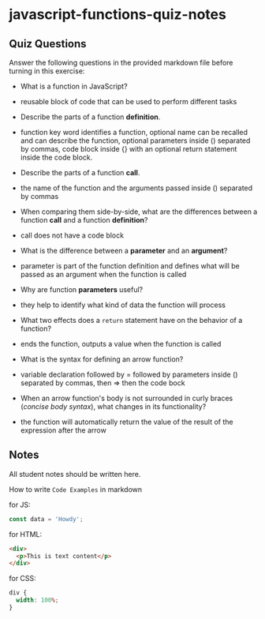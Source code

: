 # javascript-functions-quiz-notes

## Quiz Questions

Answer the following questions in the provided markdown file before turning in this exercise:

- What is a function in JavaScript?

- reusable block of code that can be used to perform different tasks

- Describe the parts of a function **definition**.

- function key word identifies a function, optional name can be recalled and can describe the function, optional parameters inside () separated by commas, code block inside {} with an optional return statement inside the code block.

- Describe the parts of a function **call**.

- the name of the function and the arguments passed inside () separated by commas

- When comparing them side-by-side, what are the differences between a function **call** and a function **definition**?

- call does not have a code block

- What is the difference between a **parameter** and an **argument**?

- parameter is part of the function definition and defines what will be passed as an argument when the function is called

- Why are function **parameters** useful?

- they help to identify what kind of data the function will process

- What two effects does a `return` statement have on the behavior of a function?

- ends the function, outputs a value when the function is called

- What is the syntax for defining an arrow function?

- variable declaration followed by = followed by parameters inside () separated by commas, then => then the code bock

- When an arrow function's body is not surrounded in curly braces (_concise body syntax_), what changes in its functionality?

- the function will automatically return the value of the result of the expression after the arrow

## Notes

All student notes should be written here.

How to write `Code Examples` in markdown

for JS:

```javascript
const data = 'Howdy';
```

for HTML:

```html
<div>
  <p>This is text content</p>
</div>
```

for CSS:

```css
div {
  width: 100%;
}
```
